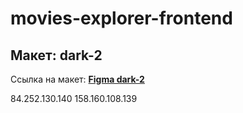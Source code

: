 # movies-explorer-frontend

## Макет: dark-2
Ссылка на макет: [**Figma dark-2**](https://www.figma.com/file/6FMWkB94wE7KTkcCgUXtnC/light-1?type=design&node-id=891-3857&mode=design&t=2o1n0jVrlmCiWxAF-0)


84.252.130.140
158.160.108.139